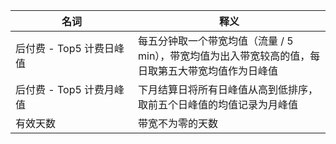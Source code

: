 <style>
table th:first-of-type {
    width: 180px;
}
</style>

| 名词 |释义|
| ---- |---------| 
| 后付费 - Top5 计费日峰值 | 每五分钟取一个带宽均值（流量 / 5 min），带宽均值为出入带宽较高的值，每日取第五大带宽均值作为日峰值 |
| 后付费 - Top5 计费月峰值 | 下月结算日将所有日峰值从高到低排序，取前五个日峰值的均值记录为月峰值 |
| 有效天数 | 带宽不为零的天数 |
